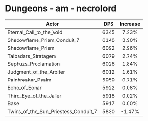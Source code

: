 # Dungeons - am - necrolord
| Actor | DPS | Increase |
|---|:---:|:---:|
|Eternal_Call_to_the_Void|6345|7.23%|
|Shadowflame_Prism_Conduit_7|6148|3.90%|
|Shadowflame_Prism|6092|2.96%|
|Talbadars_Stratagem|6079|2.74%|
|Sephuzs_Proclamation|6026|1.84%|
|Judgment_of_the_Arbiter|6012|1.61%|
|Painbreaker_Psalm|5959|0.71%|
|Echo_of_Eonar|5922|0.08%|
|Third_Eye_of_the_Jailer|5918|0.02%|
|Base|5917|0.00%|
|Twins_of_the_Sun_Priestess_Conduit_7|5830|-1.47%|
